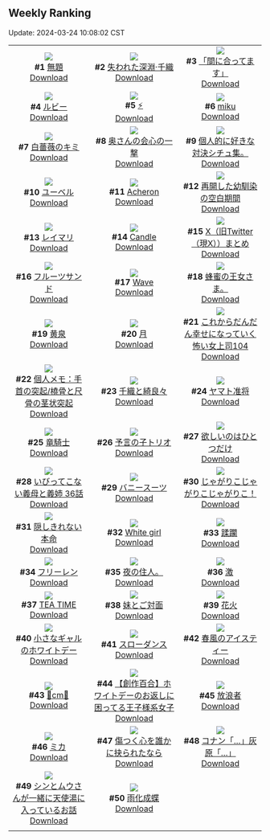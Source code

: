## Weekly Ranking
Update: 2024-03-24 10:08:02 CST

|      |      |      |
| :----: | :----: | :----: |
| ![](https://i.pixiv.re/c/240x480/img-master/img/2024/03/17/07/03/34/116990705_p0_master1200.jpg)<br>**#1** [無題](https://www.pixiv.net/artworks/116990705)<br>[Download](https://i.pixiv.re/img-original/img/2024/03/17/07/03/34/116990705_p0.png) | ![](https://i.pixiv.re/c/240x480/img-master/img/2024/03/16/00/00/33/116951729_p0_master1200.jpg)<br>**#2** [失われた深淵·千織](https://www.pixiv.net/artworks/116951729)<br>[Download](https://i.pixiv.re/img-original/img/2024/03/16/00/00/33/116951729_p0.jpg) | ![](https://i.pixiv.re/c/240x480/img-master/img/2024/03/17/22/29/24/117013454_p0_master1200.jpg)<br>**#3** [「間に合ってます」](https://www.pixiv.net/artworks/117013454)<br>[Download](https://i.pixiv.re/img-original/img/2024/03/17/22/29/24/117013454_p0.jpg) |
| ![](https://i.pixiv.re/c/240x480/img-master/img/2024/03/18/00/02/43/117017326_p0_master1200.jpg)<br>**#4** [ルビー](https://www.pixiv.net/artworks/117017326)<br>[Download](https://i.pixiv.re/img-original/img/2024/03/18/00/02/43/117017326_p0.jpg) | ![](https://i.pixiv.re/c/240x480/img-master/img/2024/03/17/19/44/49/117007434_p0_master1200.jpg)<br>**#5** [⚡](https://www.pixiv.net/artworks/117007434)<br>[Download](https://i.pixiv.re/img-original/img/2024/03/17/19/44/49/117007434_p0.jpg) | ![](https://i.pixiv.re/c/240x480/img-master/img/2024/03/16/00/02/06/116951929_p0_master1200.jpg)<br>**#6** [miku](https://www.pixiv.net/artworks/116951929)<br>[Download](https://i.pixiv.re/img-original/img/2024/03/16/00/02/06/116951929_p0.jpg) |
| ![](https://i.pixiv.re/c/240x480/img-master/img/2024/03/16/00/00/30/116951718_p0_master1200.jpg)<br>**#7** [白薔薇のキミ](https://www.pixiv.net/artworks/116951718)<br>[Download](https://i.pixiv.re/img-original/img/2024/03/16/00/00/30/116951718_p0.png) | ![](https://i.pixiv.re/c/240x480/img-master/img/2024/03/16/00/01/58/116951916_p0_master1200.jpg)<br>**#8** [奥さんの会心の一撃](https://www.pixiv.net/artworks/116951916)<br>[Download](https://i.pixiv.re/img-original/img/2024/03/16/00/01/58/116951916_p0.jpg) | ![](https://i.pixiv.re/c/240x480/img-master/img/2024/03/17/17/18/02/117002924_p0_master1200.jpg)<br>**#9** [個人的に好きな対決シチュ集。](https://www.pixiv.net/artworks/117002924)<br>[Download](https://i.pixiv.re/img-original/img/2024/03/17/17/18/02/117002924_p0.jpg) |
| ![](https://i.pixiv.re/c/240x480/img-master/img/2024/03/17/21/59/53/117012231_p0_master1200.jpg)<br>**#10** [ユーベル](https://www.pixiv.net/artworks/117012231)<br>[Download](https://i.pixiv.re/img-original/img/2024/03/17/21/59/53/117012231_p0.jpg) | ![](https://i.pixiv.re/c/240x480/img-master/img/2024/03/16/20/37/54/116976232_p0_master1200.jpg)<br>**#11** [Acheron](https://www.pixiv.net/artworks/116976232)<br>[Download](https://i.pixiv.re/img-original/img/2024/03/16/20/37/54/116976232_p0.png) | ![](https://i.pixiv.re/c/240x480/img-master/img/2024/03/17/00/00/53/116983310_p0_master1200.jpg)<br>**#12** [再開した幼馴染の空白期間](https://www.pixiv.net/artworks/116983310)<br>[Download](https://i.pixiv.re/img-original/img/2024/03/17/00/00/53/116983310_p0.jpg) |
| ![](https://i.pixiv.re/c/240x480/img-master/img/2024/03/18/13/20/12/117017087_p0_master1200.jpg)<br>**#13** [レイマリ](https://www.pixiv.net/artworks/117017087)<br>[Download](https://i.pixiv.re/img-original/img/2024/03/18/13/20/12/117017087_p0.png) | ![](https://i.pixiv.re/c/240x480/img-master/img/2024/03/18/01/07/18/117019484_p0_master1200.jpg)<br>**#14** [Candle](https://www.pixiv.net/artworks/117019484)<br>[Download](https://i.pixiv.re/img-original/img/2024/03/18/01/07/18/117019484_p0.jpg) | ![](https://i.pixiv.re/c/240x480/img-master/img/2024/03/17/00/02/30/116983485_p0_master1200.jpg)<br>**#15** [X（旧Twitter（現X））まとめ](https://www.pixiv.net/artworks/116983485)<br>[Download](https://i.pixiv.re/img-original/img/2024/03/17/00/02/30/116983485_p0.jpg) |
| ![](https://i.pixiv.re/c/240x480/img-master/img/2024/03/18/21/52/03/117040825_p0_master1200.jpg)<br>**#16** [フルーツサンド](https://www.pixiv.net/artworks/117040825)<br>[Download](https://i.pixiv.re/img-original/img/2024/03/18/21/52/03/117040825_p0.png) | ![](https://i.pixiv.re/c/240x480/img-master/img/2024/03/17/01/45/54/116986313_p0_master1200.jpg)<br>**#17** [Wave](https://www.pixiv.net/artworks/116986313)<br>[Download](https://i.pixiv.re/img-original/img/2024/03/17/01/45/54/116986313_p0.png) | ![](https://i.pixiv.re/c/240x480/img-master/img/2024/03/17/00/00/05/116983111_p0_master1200.jpg)<br>**#18** [蜂蜜の王女さま。](https://www.pixiv.net/artworks/116983111)<br>[Download](https://i.pixiv.re/img-original/img/2024/03/17/00/00/05/116983111_p0.jpg) |
| ![](https://i.pixiv.re/c/240x480/img-master/img/2024/03/17/00/00/21/116983185_p0_master1200.jpg)<br>**#19** [黄泉](https://www.pixiv.net/artworks/116983185)<br>[Download](https://i.pixiv.re/img-original/img/2024/03/17/00/00/21/116983185_p0.jpg) | ![](https://i.pixiv.re/c/240x480/img-master/img/2024/03/16/12/06/34/116963932_p0_master1200.jpg)<br>**#20** [月](https://www.pixiv.net/artworks/116963932)<br>[Download](https://i.pixiv.re/img-original/img/2024/03/16/12/06/34/116963932_p0.jpg) | ![](https://i.pixiv.re/c/240x480/img-master/img/2024/03/17/17/03/11/117002478_p0_master1200.jpg)<br>**#21** [これからだんだん幸せになっていく怖い女上司104](https://www.pixiv.net/artworks/117002478)<br>[Download](https://i.pixiv.re/img-original/img/2024/03/17/17/03/11/117002478_p0.jpg) |
| ![](https://i.pixiv.re/c/240x480/img-master/img/2024/03/16/06/00/08/116958335_p0_master1200.jpg)<br>**#22** [個人メモ：手首の突起/橈骨と尺骨の茎状突起](https://www.pixiv.net/artworks/116958335)<br>[Download](https://i.pixiv.re/img-original/img/2024/03/16/06/00/08/116958335_p0.jpg) | ![](https://i.pixiv.re/c/240x480/img-master/img/2024/03/17/00/00/08/116983124_p0_master1200.jpg)<br>**#23** [千織と綺良々](https://www.pixiv.net/artworks/116983124)<br>[Download](https://i.pixiv.re/img-original/img/2024/03/17/00/00/08/116983124_p0.jpg) | ![](https://i.pixiv.re/c/240x480/img-master/img/2024/03/17/05/12/38/116989382_p0_master1200.jpg)<br>**#24** [ヤマト准将](https://www.pixiv.net/artworks/116989382)<br>[Download](https://i.pixiv.re/img-original/img/2024/03/17/05/12/38/116989382_p0.jpg) |
| ![](https://i.pixiv.re/c/240x480/img-master/img/2024/03/17/00/00/22/116983190_p0_master1200.jpg)<br>**#25** [竜騎士](https://www.pixiv.net/artworks/116983190)<br>[Download](https://i.pixiv.re/img-original/img/2024/03/17/00/00/22/116983190_p0.png) | ![](https://i.pixiv.re/c/240x480/img-master/img/2024/03/17/23/31/35/117015913_p0_master1200.jpg)<br>**#26** [予言の子トリオ](https://www.pixiv.net/artworks/117015913)<br>[Download](https://i.pixiv.re/img-original/img/2024/03/17/23/31/35/117015913_p0.png) | ![](https://i.pixiv.re/c/240x480/img-master/img/2024/03/17/00/00/28/116983219_p0_master1200.jpg)<br>**#27** [欲しいのはひとつだけ](https://www.pixiv.net/artworks/116983219)<br>[Download](https://i.pixiv.re/img-original/img/2024/03/17/00/00/28/116983219_p0.jpg) |
| ![](https://i.pixiv.re/c/240x480/img-master/img/2024/03/16/00/00/14/116951625_p0_master1200.jpg)<br>**#28** [いびってこない義母と義姉  36話](https://www.pixiv.net/artworks/116951625)<br>[Download](https://i.pixiv.re/img-original/img/2024/03/16/00/00/14/116951625_p0.jpg) | ![](https://i.pixiv.re/c/240x480/img-master/img/2024/03/16/20/30/26/116976005_p0_master1200.jpg)<br>**#29** [バニースーツ](https://www.pixiv.net/artworks/116976005)<br>[Download](https://i.pixiv.re/img-original/img/2024/03/16/20/30/26/116976005_p0.png) | ![](https://i.pixiv.re/c/240x480/img-master/img/2024/03/17/00/00/05/116983112_p0_master1200.jpg)<br>**#30** [じゃがりこじゃがりこじゃがりこ！](https://www.pixiv.net/artworks/116983112)<br>[Download](https://i.pixiv.re/img-original/img/2024/03/17/00/00/05/116983112_p0.png) |
| ![](https://i.pixiv.re/c/240x480/img-master/img/2024/03/16/18/45/37/116972922_p0_master1200.jpg)<br>**#31** [隠しきれない本命](https://www.pixiv.net/artworks/116972922)<br>[Download](https://i.pixiv.re/img-original/img/2024/03/16/18/45/37/116972922_p0.png) | ![](https://i.pixiv.re/c/240x480/img-master/img/2024/03/16/10/00/01/116961522_p0_master1200.jpg)<br>**#32** [White girl](https://www.pixiv.net/artworks/116961522)<br>[Download](https://i.pixiv.re/img-original/img/2024/03/16/10/00/01/116961522_p0.png) | ![](https://i.pixiv.re/c/240x480/img-master/img/2024/03/17/14/35/06/116998988_p0_master1200.jpg)<br>**#33** [蹂躙](https://www.pixiv.net/artworks/116998988)<br>[Download](https://i.pixiv.re/img-original/img/2024/03/17/14/35/06/116998988_p0.jpg) |
| ![](https://i.pixiv.re/c/240x480/img-master/img/2024/03/16/00/00/31/116951719_p0_master1200.jpg)<br>**#34** [フリーレン](https://www.pixiv.net/artworks/116951719)<br>[Download](https://i.pixiv.re/img-original/img/2024/03/16/00/00/31/116951719_p0.jpg) | ![](https://i.pixiv.re/c/240x480/img-master/img/2024/03/16/15/41/23/116968393_p0_master1200.jpg)<br>**#35** [夜の住人。](https://www.pixiv.net/artworks/116968393)<br>[Download](https://i.pixiv.re/img-original/img/2024/03/16/15/41/23/116968393_p0.jpg) | ![](https://i.pixiv.re/c/240x480/img-master/img/2024/03/17/14/14/18/116998545_p0_master1200.jpg)<br>**#36** [激](https://www.pixiv.net/artworks/116998545)<br>[Download](https://i.pixiv.re/img-original/img/2024/03/17/14/14/18/116998545_p0.jpg) |
| ![](https://i.pixiv.re/c/240x480/img-master/img/2024/03/16/01/33/53/116954812_p0_master1200.jpg)<br>**#37** [TEA TIME](https://www.pixiv.net/artworks/116954812)<br>[Download](https://i.pixiv.re/img-original/img/2024/03/16/01/33/53/116954812_p0.jpg) | ![](https://i.pixiv.re/c/240x480/img-master/img/2024/03/17/00/06/06/116983693_p0_master1200.jpg)<br>**#38** [妹とご対面](https://www.pixiv.net/artworks/116983693)<br>[Download](https://i.pixiv.re/img-original/img/2024/03/17/00/06/06/116983693_p0.jpg) | ![](https://i.pixiv.re/c/240x480/img-master/img/2024/03/17/11/23/30/116994927_p0_master1200.jpg)<br>**#39** [花火](https://www.pixiv.net/artworks/116994927)<br>[Download](https://i.pixiv.re/img-original/img/2024/03/17/11/23/30/116994927_p0.jpg) |
| ![](https://i.pixiv.re/c/240x480/img-master/img/2024/03/17/00/00/26/116983206_p0_master1200.jpg)<br>**#40** [小さなギャルのホワイトデー](https://www.pixiv.net/artworks/116983206)<br>[Download](https://i.pixiv.re/img-original/img/2024/03/17/00/00/26/116983206_p0.png) | ![](https://i.pixiv.re/c/240x480/img-master/img/2024/03/17/21/27/42/117011018_p0_master1200.jpg)<br>**#41** [スローダンス](https://www.pixiv.net/artworks/117011018)<br>[Download](https://i.pixiv.re/img-original/img/2024/03/17/21/27/42/117011018_p0.jpg) | ![](https://i.pixiv.re/c/240x480/img-master/img/2024/03/17/21/12/07/117010460_p0_master1200.jpg)<br>**#42** [春風のアイスティー](https://www.pixiv.net/artworks/117010460)<br>[Download](https://i.pixiv.re/img-original/img/2024/03/17/21/12/07/117010460_p0.jpg) |
| ![](https://i.pixiv.re/c/240x480/img-master/img/2024/03/17/20/35/20/117009102_p0_master1200.jpg)<br>**#43** [💖cm💖](https://www.pixiv.net/artworks/117009102)<br>[Download](https://i.pixiv.re/img-original/img/2024/03/17/20/35/20/117009102_p0.png) | ![](https://i.pixiv.re/c/240x480/img-master/img/2024/03/18/18/59/34/117035752_p0_master1200.jpg)<br>**#44** [【創作百合】ホワイトデーのお返しに困ってる王子様系女子](https://www.pixiv.net/artworks/117035752)<br>[Download](https://i.pixiv.re/img-original/img/2024/03/18/18/59/34/117035752_p0.jpg) | ![](https://i.pixiv.re/c/240x480/img-master/img/2024/03/17/12/50/30/116996739_p0_master1200.jpg)<br>**#45** [放浪者](https://www.pixiv.net/artworks/116996739)<br>[Download](https://i.pixiv.re/img-original/img/2024/03/17/12/50/30/116996739_p0.jpg) |
| ![](https://i.pixiv.re/c/240x480/img-master/img/2024/03/18/00/42/18/117018732_p0_master1200.jpg)<br>**#46** [ミカ](https://www.pixiv.net/artworks/117018732)<br>[Download](https://i.pixiv.re/img-original/img/2024/03/18/00/42/18/117018732_p0.png) | ![](https://i.pixiv.re/c/240x480/img-master/img/2024/03/18/21/14/00/117039668_p0_master1200.jpg)<br>**#47** [傷つく心を誰かに抉られたなら](https://www.pixiv.net/artworks/117039668)<br>[Download](https://i.pixiv.re/img-original/img/2024/03/18/21/14/00/117039668_p0.jpg) | ![](https://i.pixiv.re/c/240x480/img-master/img/2024/03/17/16/56/07/117002319_p0_master1200.jpg)<br>**#48** [コナン「…」灰原「…」](https://www.pixiv.net/artworks/117002319)<br>[Download](https://i.pixiv.re/img-original/img/2024/03/17/16/56/07/117002319_p0.jpg) |
| ![](https://i.pixiv.re/c/240x480/img-master/img/2024/03/17/19/14/08/117006457_p0_master1200.jpg)<br>**#49** [シンとムウさんが一緒に天使湯に入っているお話](https://www.pixiv.net/artworks/117006457)<br>[Download](https://i.pixiv.re/img-original/img/2024/03/17/19/14/08/117006457_p0.jpg) | ![](https://i.pixiv.re/c/240x480/img-master/img/2024/03/17/21/31/03/117011156_p0_master1200.jpg)<br>**#50** [雨化成蝶](https://www.pixiv.net/artworks/117011156)<br>[Download](https://i.pixiv.re/img-original/img/2024/03/17/21/31/03/117011156_p0.jpg) |
|      |
